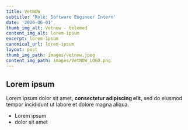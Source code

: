 ```yaml
---
title: VetNOW
subtitle: 'Role: Software Engineer Intern'
date: '2020-06-01'
thumb_img_alt: Vetnow - telemed
content_img_alt: lorem-ipsum
excerpt: lorem-ipsum
canonical_url: lorem-ipsum
layout: post
thumb_img_path: images/vetnow.jpeg
content_img_path: images/VetNOW_LOGO.png
---
```

## Lorem ipsum

Lorem ipsum dolor sit amet, **consectetur adipiscing elit**, sed do eiusmod tempor incididunt ut labore et dolore magna aliqua.

- Lorem ipsum
- dolor sit amet